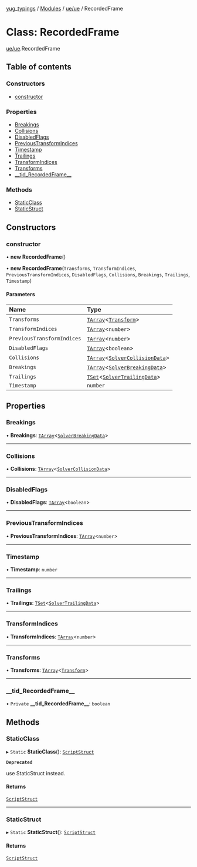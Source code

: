 [yug_typings](../README.md) / [Modules](../modules.md) / [ue/ue](../modules/ue_ue.md) / RecordedFrame

# Class: RecordedFrame

[ue/ue](../modules/ue_ue.md).RecordedFrame

## Table of contents

### Constructors

- [constructor](ue_ue.RecordedFrame.md#constructor)

### Properties

- [Breakings](ue_ue.RecordedFrame.md#breakings)
- [Collisions](ue_ue.RecordedFrame.md#collisions)
- [DisabledFlags](ue_ue.RecordedFrame.md#disabledflags)
- [PreviousTransformIndices](ue_ue.RecordedFrame.md#previoustransformindices)
- [Timestamp](ue_ue.RecordedFrame.md#timestamp)
- [Trailings](ue_ue.RecordedFrame.md#trailings)
- [TransformIndices](ue_ue.RecordedFrame.md#transformindices)
- [Transforms](ue_ue.RecordedFrame.md#transforms)
- [\_\_tid\_RecordedFrame\_\_](ue_ue.RecordedFrame.md#__tid_recordedframe__)

### Methods

- [StaticClass](ue_ue.RecordedFrame.md#staticclass)
- [StaticStruct](ue_ue.RecordedFrame.md#staticstruct)

## Constructors

### constructor

• **new RecordedFrame**()

• **new RecordedFrame**(`Transforms`, `TransformIndices`, `PreviousTransformIndices`, `DisabledFlags`, `Collisions`, `Breakings`, `Trailings`, `Timestamp`)

#### Parameters

| Name | Type |
| :------ | :------ |
| `Transforms` | [`TArray`](../interfaces/ue_puerts.TArray.md)<[`Transform`](ue_ue_s.Transform.md)\> |
| `TransformIndices` | [`TArray`](../interfaces/ue_puerts.TArray.md)<`number`\> |
| `PreviousTransformIndices` | [`TArray`](../interfaces/ue_puerts.TArray.md)<`number`\> |
| `DisabledFlags` | [`TArray`](../interfaces/ue_puerts.TArray.md)<`boolean`\> |
| `Collisions` | [`TArray`](../interfaces/ue_puerts.TArray.md)<[`SolverCollisionData`](ue_ue.SolverCollisionData.md)\> |
| `Breakings` | [`TArray`](../interfaces/ue_puerts.TArray.md)<[`SolverBreakingData`](ue_ue.SolverBreakingData.md)\> |
| `Trailings` | [`TSet`](../interfaces/ue_puerts.TSet.md)<[`SolverTrailingData`](ue_ue.SolverTrailingData.md)\> |
| `Timestamp` | `number` |

## Properties

### Breakings

• **Breakings**: [`TArray`](../interfaces/ue_puerts.TArray.md)<[`SolverBreakingData`](ue_ue.SolverBreakingData.md)\>

___

### Collisions

• **Collisions**: [`TArray`](../interfaces/ue_puerts.TArray.md)<[`SolverCollisionData`](ue_ue.SolverCollisionData.md)\>

___

### DisabledFlags

• **DisabledFlags**: [`TArray`](../interfaces/ue_puerts.TArray.md)<`boolean`\>

___

### PreviousTransformIndices

• **PreviousTransformIndices**: [`TArray`](../interfaces/ue_puerts.TArray.md)<`number`\>

___

### Timestamp

• **Timestamp**: `number`

___

### Trailings

• **Trailings**: [`TSet`](../interfaces/ue_puerts.TSet.md)<[`SolverTrailingData`](ue_ue.SolverTrailingData.md)\>

___

### TransformIndices

• **TransformIndices**: [`TArray`](../interfaces/ue_puerts.TArray.md)<`number`\>

___

### Transforms

• **Transforms**: [`TArray`](../interfaces/ue_puerts.TArray.md)<[`Transform`](ue_ue_s.Transform.md)\>

___

### \_\_tid\_RecordedFrame\_\_

• `Private` **\_\_tid\_RecordedFrame\_\_**: `boolean`

## Methods

### StaticClass

▸ `Static` **StaticClass**(): [`ScriptStruct`](ue_ue.ScriptStruct.md)

**`Deprecated`**

use StaticStruct instead.

#### Returns

[`ScriptStruct`](ue_ue.ScriptStruct.md)

___

### StaticStruct

▸ `Static` **StaticStruct**(): [`ScriptStruct`](ue_ue.ScriptStruct.md)

#### Returns

[`ScriptStruct`](ue_ue.ScriptStruct.md)
